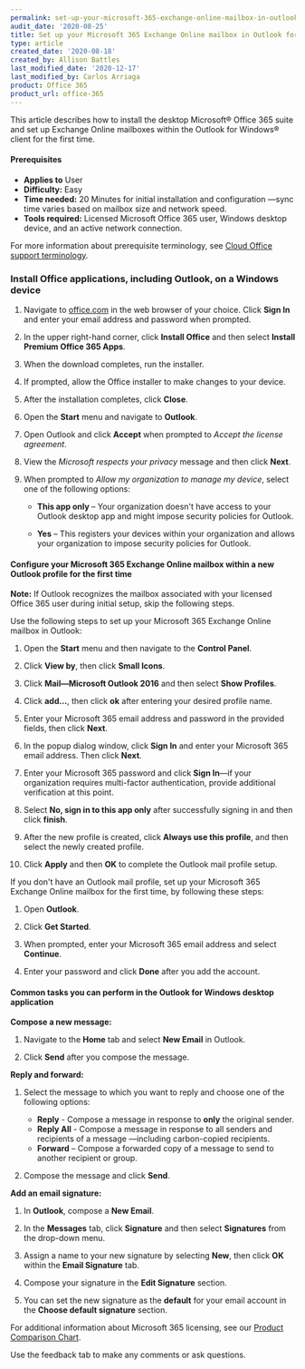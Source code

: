 ```yaml
---
permalink: set-up-your-microsoft-365-exchange-online-mailbox-in-outlook-for-windows
audit_date: '2020-08-25'
title: Set up your Microsoft 365 Exchange Online mailbox in Outlook for Windows
type: article
created_date: '2020-08-18'
created_by: Allison Battles
last_modified_date: '2020-12-17'
last_modified_by: Carlos Arriaga
product: Office 365
product_url: office-365
---
```


This article describes how to install the desktop Microsoft&reg; Office 365 suite and set up
Exchange Online mailboxes within the Outlook for Windows&reg; client for the first time.

#### Prerequisites

- **Applies to** User
- **Difficulty:** Easy
- **Time needed:** 20 Minutes for initial installation and configuration &mdash;sync time varies based on mailbox size and network speed.
- **Tools required:** Licensed Microsoft Office 365 user, Windows desktop device, and an active network connection.

For more information about prerequisite terminology, see [Cloud Office support terminology](/support/how-to/cloud-office-support-terminology).

### Install Office applications, including Outlook, on a Windows device

1. Navigate to [office.com](office.com) in the web browser of your choice. Click **Sign In** and enter your
email address and password when prompted.

2. In the upper right-hand corner, click **Install Office** and then select **Install Premium Office 365 Apps**. 

3. When the download completes, run the installer.

4. If prompted, allow the Office installer to make changes to your device.

5. After the installation completes, click **Close**. 

6. Open the **Start** menu and navigate to **Outlook**.

7. Open Outlook and click **Accept** when prompted to *Accept the license agreement*.

8. View the *Microsoft respects your privacy* message and then click **Next**.

9. When prompted to *Allow my organization to manage my device*, select one of the following options:

      - **This app only** – Your organization doesn't have access to your Outlook desktop app and might impose security policies for Outlook.

      - **Yes** – This registers your devices within your organization and allows your organization to impose security policies for Outlook.


#### Configure your Microsoft 365 Exchange Online mailbox within a new Outlook profile for the first time

**Note:** If Outlook recognizes the mailbox associated with your licensed Office 365 user during initial setup, skip the following steps. 

Use the following steps to set up your Microsoft 365 Exchange Online mailbox in Outlook:

1. Open the **Start** menu and then navigate to the **Control Panel**.

2. Click **View by**, then click **Small Icons**.

3. Click **Mail&mdash;Microsoft Outlook 2016** and then select **Show Profiles**.

4. Click **add...**, then click **ok** after entering your desired profile name.

5. Enter your Microsoft 365 email address and password in the provided fields, then click **Next**.

6. In the popup dialog window, click **Sign In** and enter your Microsoft 365 email address. Then click **Next**.

7. Enter your Microsoft 365 password and click **Sign In**&mdash;if your organization requires multi-factor authentication, provide additional verification at this point.

8. Select **No, sign in to this app only** after successfully signing in and then click **finish**.

9. After the new profile is created, click **Always use this profile**, and then select the newly created profile.

10. Click **Apply** and then **OK** to complete the Outlook mail profile setup.


If you don't have an Outlook mail profile, set up your Microsoft 365 Exchange Online mailbox for the first time, by following these steps:

1. Open **Outlook**.

2. Click **Get Started**.

3. When prompted, enter your Microsoft 365 email address and select **Continue**.

4. Enter your password and click **Done** after you add the account.


#### Common tasks you can perform in the Outlook for Windows desktop application

**Compose a new message:**

1. Navigate to the **Home** tab and select **New Email** in Outlook. 

2. Click **Send** after you compose the message.

**Reply and forward:**

1. Select the message to which you want to reply and choose one of the following options:

     - **Reply** - Compose a message in response to **only** the original sender.
     - **Reply All** - Compose a message in response to all senders and recipients of a message &mdash;including carbon-copied recipients.
     - **Forward** – Compose a forwarded copy of a message to send to another recipient or group.

2. Compose the message and click **Send**.

**Add an email signature:**

1. In **Outlook**, compose a **New Email**.

2. In the **Messages** tab, click **Signature** and then select **Signatures** from the drop-down menu.

3. Assign a name to your new signature by selecting **New**, then click **OK** within the **Email Signature** tab.

4. Compose your signature in the **Edit Signature** section.

5. You can set the new signature as the **default** for your email account in the **Choose default signature** section.


For additional information about Microsoft 365 licensing, see our [Product Comparison Chart](https://www.rackspace.com/sites/default/files/2020-06/Rackspace-Data-Sheet-Microsoft-365-Plans-and-Pricing-Sheet-CLO-TSK-1487.pdf).

Use the feedback tab to make any comments or ask questions.

